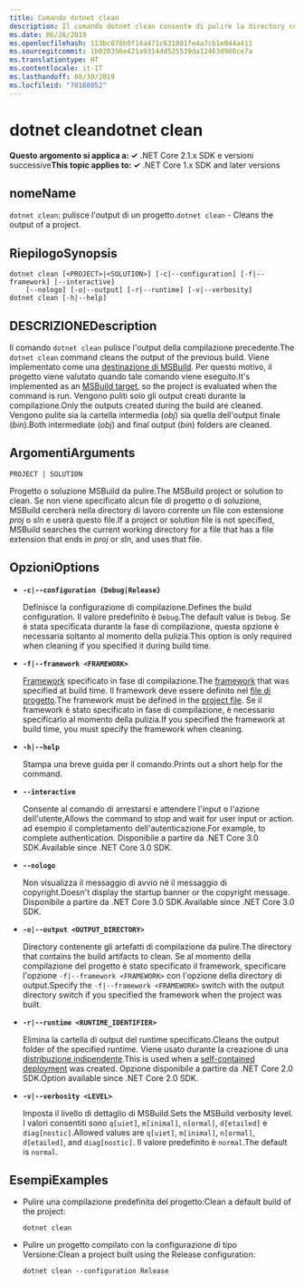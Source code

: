 ```yaml
---
title: Comando dotnet clean
description: Il comando dotnet clean consente di pulire la directory corrente.
ms.date: 06/26/2019
ms.openlocfilehash: 113bc076b9f14a471c631801fe4a7cb1e044a411
ms.sourcegitcommit: 1b020356e421a9314dd525539da12463d980ce7a
ms.translationtype: HT
ms.contentlocale: it-IT
ms.lasthandoff: 08/30/2019
ms.locfileid: "70168052"
---
```

# <a name="dotnet-clean"></a><span data-ttu-id="58a4f-103">dotnet clean</span><span class="sxs-lookup"><span data-stu-id="58a4f-103">dotnet clean</span></span>

<span data-ttu-id="58a4f-104">**Questo argomento si applica a: ✓** .NET Core 2.1.x SDK e versioni successive</span><span class="sxs-lookup"><span data-stu-id="58a4f-104">**This topic applies to: ✓** .NET Core 1.x SDK and later versions</span></span>

<!-- todo: uncomment when all CLI commands are reviewed
[!INCLUDE [topic-appliesto-net-core-all](../../../includes/topic-appliesto-net-core-all.md)]
-->

## <a name="name"></a><span data-ttu-id="58a4f-105">nome</span><span class="sxs-lookup"><span data-stu-id="58a4f-105">Name</span></span>

<span data-ttu-id="58a4f-106">`dotnet clean`: pulisce l'output di un progetto.</span><span class="sxs-lookup"><span data-stu-id="58a4f-106">`dotnet clean` - Cleans the output of a project.</span></span>

## <a name="synopsis"></a><span data-ttu-id="58a4f-107">Riepilogo</span><span class="sxs-lookup"><span data-stu-id="58a4f-107">Synopsis</span></span>

```console
dotnet clean [<PROJECT>|<SOLUTION>] [-c|--configuration] [-f|--framework] [--interactive] 
    [--nologo] [-o|--output] [-r|--runtime] [-v|--verbosity]
dotnet clean [-h|--help]
```

## <a name="description"></a><span data-ttu-id="58a4f-108">DESCRIZIONE</span><span class="sxs-lookup"><span data-stu-id="58a4f-108">Description</span></span>

<span data-ttu-id="58a4f-109">Il comando `dotnet clean` pulisce l'output della compilazione precedente.</span><span class="sxs-lookup"><span data-stu-id="58a4f-109">The `dotnet clean` command cleans the output of the previous build.</span></span> <span data-ttu-id="58a4f-110">Viene implementato come una [destinazione di MSBuild](/visualstudio/msbuild/msbuild-targets). Per questo motivo, il progetto viene valutato quando tale comando viene eseguito.</span><span class="sxs-lookup"><span data-stu-id="58a4f-110">It's implemented as an [MSBuild target](/visualstudio/msbuild/msbuild-targets), so the project is evaluated when the command is run.</span></span> <span data-ttu-id="58a4f-111">Vengono puliti solo gli output creati durante la compilazione.</span><span class="sxs-lookup"><span data-stu-id="58a4f-111">Only the outputs created during the build are cleaned.</span></span> <span data-ttu-id="58a4f-112">Vengono pulite sia la cartella intermedia (*obj*) sia quella dell'output finale (*bin*).</span><span class="sxs-lookup"><span data-stu-id="58a4f-112">Both intermediate (*obj*) and final output (*bin*) folders are cleaned.</span></span>

## <a name="arguments"></a><span data-ttu-id="58a4f-113">Argomenti</span><span class="sxs-lookup"><span data-stu-id="58a4f-113">Arguments</span></span>

`PROJECT | SOLUTION`

<span data-ttu-id="58a4f-114">Progetto o soluzione MSBuild da pulire.</span><span class="sxs-lookup"><span data-stu-id="58a4f-114">The MSBuild project or solution to clean.</span></span> <span data-ttu-id="58a4f-115">Se non viene specificato alcun file di progetto o di soluzione, MSBuild cercherà nella directory di lavoro corrente un file con estensione *proj* o *sln* e userà questo file.</span><span class="sxs-lookup"><span data-stu-id="58a4f-115">If a project or solution file is not specified, MSBuild searches the current working directory for a file that has a file extension that ends in *proj* or *sln*, and uses that file.</span></span>

## <a name="options"></a><span data-ttu-id="58a4f-116">Opzioni</span><span class="sxs-lookup"><span data-stu-id="58a4f-116">Options</span></span>

* **`-c|--configuration {Debug|Release}`**

  <span data-ttu-id="58a4f-117">Definisce la configurazione di compilazione.</span><span class="sxs-lookup"><span data-stu-id="58a4f-117">Defines the build configuration.</span></span> <span data-ttu-id="58a4f-118">Il valore predefinito è `Debug`.</span><span class="sxs-lookup"><span data-stu-id="58a4f-118">The default value is `Debug`.</span></span> <span data-ttu-id="58a4f-119">Se è stata specificata durante la fase di compilazione, questa opzione è necessaria soltanto al momento della pulizia.</span><span class="sxs-lookup"><span data-stu-id="58a4f-119">This option is only required when cleaning if you specified it during build time.</span></span>

* **`-f|--framework <FRAMEWORK>`**

  <span data-ttu-id="58a4f-120">[Framework](../../standard/frameworks.md) specificato in fase di compilazione.</span><span class="sxs-lookup"><span data-stu-id="58a4f-120">The [framework](../../standard/frameworks.md) that was specified at build time.</span></span> <span data-ttu-id="58a4f-121">Il framework deve essere definito nel [file di progetto](csproj.md).</span><span class="sxs-lookup"><span data-stu-id="58a4f-121">The framework must be defined in the [project file](csproj.md).</span></span> <span data-ttu-id="58a4f-122">Se il framework è stato specificato in fase di compilazione, è necessario specificarlo al momento della pulizia.</span><span class="sxs-lookup"><span data-stu-id="58a4f-122">If you specified the framework at build time, you must specify the framework when cleaning.</span></span>

* **`-h|--help`**

  <span data-ttu-id="58a4f-123">Stampa una breve guida per il comando.</span><span class="sxs-lookup"><span data-stu-id="58a4f-123">Prints out a short help for the command.</span></span>

* **`--interactive`**

  <span data-ttu-id="58a4f-124">Consente al comando di arrestarsi e attendere l'input o l'azione dell'utente,</span><span class="sxs-lookup"><span data-stu-id="58a4f-124">Allows the command to stop and wait for user input or action.</span></span> <span data-ttu-id="58a4f-125">ad esempio il completamento dell'autenticazione.</span><span class="sxs-lookup"><span data-stu-id="58a4f-125">For example, to complete authentication.</span></span> <span data-ttu-id="58a4f-126">Disponibile a partire da .NET Core 3.0 SDK.</span><span class="sxs-lookup"><span data-stu-id="58a4f-126">Available since .NET Core 3.0 SDK.</span></span>

* **`--nologo`**

  <span data-ttu-id="58a4f-127">Non visualizza il messaggio di avvio né il messaggio di copyright.</span><span class="sxs-lookup"><span data-stu-id="58a4f-127">Doesn't display the startup banner or the copyright message.</span></span> <span data-ttu-id="58a4f-128">Disponibile a partire da .NET Core 3.0 SDK.</span><span class="sxs-lookup"><span data-stu-id="58a4f-128">Available since .NET Core 3.0 SDK.</span></span>

* **`-o|--output <OUTPUT_DIRECTORY>`**

  <span data-ttu-id="58a4f-129">Directory contenente gli artefatti di compilazione da pulire.</span><span class="sxs-lookup"><span data-stu-id="58a4f-129">The directory that contains the build artifacts to clean.</span></span> <span data-ttu-id="58a4f-130">Se al momento della compilazione del progetto è stato specificato il framework, specificare l'opzione `-f|--framework <FRAMEWORK>` con l'opzione della directory di output.</span><span class="sxs-lookup"><span data-stu-id="58a4f-130">Specify the `-f|--framework <FRAMEWORK>` switch with the output directory switch if you specified the framework when the project was built.</span></span>

* **`-r|--runtime <RUNTIME_IDENTIFIER>`**

  <span data-ttu-id="58a4f-131">Elimina la cartella di output del runtime specificato.</span><span class="sxs-lookup"><span data-stu-id="58a4f-131">Cleans the output folder of the specified runtime.</span></span> <span data-ttu-id="58a4f-132">Viene usato durante la creazione di una [distribuzione indipendente](../deploying/index.md#self-contained-deployments-scd).</span><span class="sxs-lookup"><span data-stu-id="58a4f-132">This is used when a [self-contained deployment](../deploying/index.md#self-contained-deployments-scd) was created.</span></span> <span data-ttu-id="58a4f-133">Opzione disponibile a partire da .NET Core 2.0 SDK.</span><span class="sxs-lookup"><span data-stu-id="58a4f-133">Option available since .NET Core 2.0 SDK.</span></span>

* **`-v|--verbosity <LEVEL>`**

  <span data-ttu-id="58a4f-134">Imposta il livello di dettaglio di MSBuild.</span><span class="sxs-lookup"><span data-stu-id="58a4f-134">Sets the MSBuild verbosity level.</span></span> <span data-ttu-id="58a4f-135">I valori consentiti sono `q[uiet]`, `m[inimal]`, `n[ormal]`, `d[etailed]` e `diag[nostic]`.</span><span class="sxs-lookup"><span data-stu-id="58a4f-135">Allowed values are `q[uiet]`, `m[inimal]`, `n[ormal]`, `d[etailed]`, and `diag[nostic]`.</span></span> <span data-ttu-id="58a4f-136">Il valore predefinito è `normal`.</span><span class="sxs-lookup"><span data-stu-id="58a4f-136">The default is `normal`.</span></span>

## <a name="examples"></a><span data-ttu-id="58a4f-137">Esempi</span><span class="sxs-lookup"><span data-stu-id="58a4f-137">Examples</span></span>

* <span data-ttu-id="58a4f-138">Pulire una compilazione predefinita del progetto:</span><span class="sxs-lookup"><span data-stu-id="58a4f-138">Clean a default build of the project:</span></span>

  ```console
  dotnet clean
  ```

* <span data-ttu-id="58a4f-139">Pulire un progetto compilato con la configurazione di tipo Versione:</span><span class="sxs-lookup"><span data-stu-id="58a4f-139">Clean a project built using the Release configuration:</span></span>

  ```console
  dotnet clean --configuration Release
  ```
